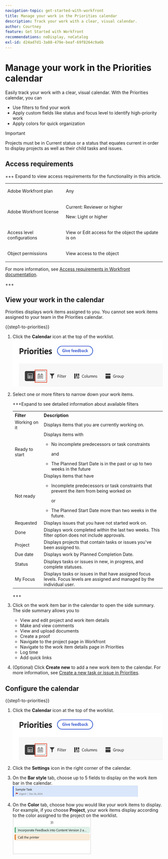 ```yaml
---
navigation-topic: get-started-with-workfront
title: Manage your work in the Priorities calendar
description: Track your work with a clear, visual calendar.
author: Courtney
feature: Get Started with Workfront
recommendations: noDisplay, noCatalog
exl-id: d24ad7d1-3a88-479e-beaf-69f8264c9a6b
---
```

# Manage your work in the Priorities calendar

Easily track your work with a clear, visual calendar. With the Priorities calendar, you can

* Use filters to find your work
* Apply custom fields like status and focus level to identify high-priority work
* Apply colors for quick organization

>[!IMPORTANT]
>
>Projects must be in Current status or a status that equates current in order to display projects as well as their child tasks and issues. 


## Access requirements

+++ Expand to view access requirements for the functionality in this article.

<table style="table-layout:auto"> 
 <col> 
 </col> 
 <col> 
 </col> 
 <tbody> 
  <tr> 
   <td role="rowheader">Adobe Workfront plan</td> 
   <td> <p>Any</p> </td> 
  </tr> 
  <tr> 
   <td role="rowheader">Adobe Workfront license</td> 
   <td> 
   <p>Current: Reviewer or higher</p>
   <p>New: Light or higher</p> 
   </td> 
  </tr> 
  <tr> 
   <td role="rowheader">Access level configurations</td> 
   <td> <p>View or Edit access for the object the update is on</p></td> 
  </tr> 
  <tr> 
   <td role="rowheader">Object permissions</td> 
   <td> <p>View access to the object</p></td> 
  </tr> 
 </tbody> 
</table>

For more information, see [Access requirements in Workfront documentation](/help/quicksilver/administration-and-setup/add-users/access-levels-and-object-permissions/access-level-requirements-in-documentation.md).

+++

## View your work in the calendar

Priorities displays work items assigned to you. You cannot see work items assigned to your team in the Priorities calendar.

{{step1-to-priorities}}

1. Click the **Calendar** icon at the top of the worklist. 
    ![calendar icon](assets/calendar-tab.png)
1. Select one or more filters to narrow down your work items.

    +++Expand to see detailed information about available filters
    <table>
    <tbody>
    <tr>
    <th>Filter</th>
    <th>Description</th>
    </tr>
        <tr>
        <td>Working on it</td>
        <td>Displays items that you are currently working on.</td>
        </tr>
        <tr>
        <td>Ready to start</td>
        <td>Displays items with 
        <ul>
        <li>No incomplete predecessors or task constraints</li>
        <p>and</p>
        <li>The Planned Start Date is in the past or up to two weeks in the future</li>
        </ul>
        </td>
        </tr>
        <tr>
        <td>Not ready</td>
        <td>Displays items that have
        <ul>
        <li>Incomplete predecessors or task constraints that prevent the item from being worked on</li>
        <p>or</p>
        <li>The Planned Start Date more than two weeks in the future.</li>
        </ul>
        </td>
        </tr>
        <tr>
        <td>Requested</td>
        <td>Displays issues that you have not started work on.</td>
        </tr>
        <td>Done</td>
        <td>Displays work completed within the last two weeks. This filter option does not include approvals.</td>
        </tr>
        <tr>
        <td>Project</td>
        <td>Displays projects that contain tasks or issues you've been assigned to.</td>
        </tr>
        <tr>
        <td>Due date</td>
        <td>Displays work by Planned Completion Date.</td>
        </tr>
        <tr>
        <td>Status</td>
        <td>Displays tasks or issues in new, in progress, and complete statuses.</td>
        </tr>
        <tr>
        <td>My Focus</td>
        <td>Displays tasks or issues in that have assigned focus levels. Focus levels are assigned and managed by the individual user.</td>
        </tr>
    </tbody>
    </table>

    +++

1. Click on the work item bar in the calendar to open the side summary. The side summary allows you to

    * View and edit project and work item details
    * Make and view comments
    * View and upload documents
    * Create a proof
    * Navigate to the project page in Workfront
    * Navigate to the work item details page in Priorities
    * Log time
    * Add quick links

1. (Optional) Click **Create new** to add a new work item to the calendar. For more information, see [Create a new task or issue in Priorities](/help/quicksilver/workfront-basics/priorities/create-task-issue-priorities.md).

## Configure the calendar

{{step1-to-priorities}}

1. Click the **Calendar** icon at the top of the worklist. 
    ![calendar icon](assets/calendar-tab.png)
1. Click the **Settings** icon in the right corner of the calendar. 

1. On the **Bar style** tab, choose up to 5 fields to display on the work item bar in the calendar.
    ![sample bar](assets/sample-task-for-field-config.png)  

1. On the **Color** tab, choose how you would like your work items to display. For example, if you choose **Project**, your work items display according to the color assigned to the project on the worklist. 
    ![sample color project](assets/sample-calendar-projects.png)
